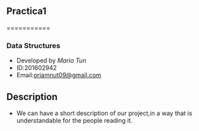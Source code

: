 ## Practica1
===========
### Data Structures

- Developed by *Mario Tun*<br>
- ID:201602942<br>
- Email:oriamnut09@gmail.com<br>

## Description
- We can have a short description of our project,in a way that is understandable for the people reading it.
